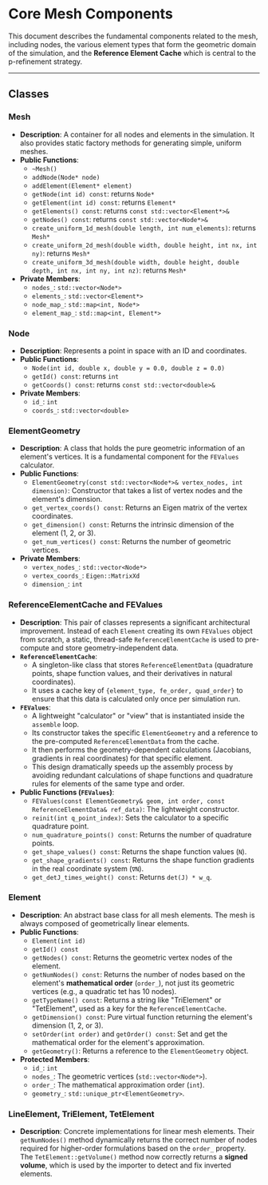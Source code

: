 # **Core Mesh Components**

This document describes the fundamental components related to the mesh, including nodes, the various element types that form the geometric domain of the simulation, and the **Reference Element Cache** which is central to the p-refinement strategy.

---
## **Classes**

### **Mesh**

* **Description**: A container for all nodes and elements in the simulation. It also provides static factory methods for generating simple, uniform meshes.
* **Public Functions**:
  * `~Mesh()`
  * `addNode(Node* node)`
  * `addElement(Element* element)`
  * `getNode(int id) const`: returns `Node*`
  * `getElement(int id) const`: returns `Element*`
  * `getElements() const`: returns `const std::vector<Element*>&`
  * `getNodes() const`: returns `const std::vector<Node*>&`
  * `create_uniform_1d_mesh(double length, int num_elements)`: returns `Mesh*`
  * `create_uniform_2d_mesh(double width, double height, int nx, int ny)`: returns `Mesh*`
  * `create_uniform_3d_mesh(double width, double height, double depth, int nx, int ny, int nz)`: returns `Mesh*`
* **Private Members**:
  * `nodes_`: `std::vector<Node*>`
  * `elements_`: `std::vector<Element*>`
  * `node_map_`: `std::map<int, Node*>`
  * `element_map_`: `std::map<int, Element*>`

### **Node**

* **Description**: Represents a point in space with an ID and coordinates.
* **Public Functions**:
  * `Node(int id, double x, double y = 0.0, double z = 0.0)`
  * `getId() const`: returns `int`
  * `getCoords() const`: returns `const std::vector<double>&`
* **Private Members**:
  * `id_`: `int`
  * `coords_`: `std::vector<double>`

### **ElementGeometry**

* **Description**: A class that holds the pure geometric information of an element's vertices. It is a fundamental component for the `FEValues` calculator.
* **Public Functions**:
  * `ElementGeometry(const std::vector<Node*>& vertex_nodes, int dimension)`: Constructor that takes a list of vertex nodes and the element's dimension.
  * `get_vertex_coords() const`: Returns an Eigen matrix of the vertex coordinates.
  * `get_dimension() const`: Returns the intrinsic dimension of the element (1, 2, or 3).
  * `get_num_vertices() const`: Returns the number of geometric vertices.
* **Private Members**:
  * `vertex_nodes_`: `std::vector<Node*>`
  * `vertex_coords_`: `Eigen::MatrixXd`
  * `dimension_`: `int`

### **ReferenceElementCache** and **FEValues**

* **Description**: This pair of classes represents a significant architectural improvement. Instead of each `Element` creating its own `FEValues` object from scratch, a static, thread-safe `ReferenceElementCache` is used to pre-compute and store geometry-independent data.
* **`ReferenceElementCache`**:
  * A singleton-like class that stores `ReferenceElementData` (quadrature points, shape function values, and their derivatives in natural coordinates).
  * It uses a cache key of `{element_type, fe_order, quad_order}` to ensure that this data is calculated only once per simulation run.
* **`FEValues`**:
  * A lightweight "calculator" or "view" that is instantiated inside the `assemble` loop.
  * Its constructor takes the specific `ElementGeometry` and a reference to the pre-computed `ReferenceElementData` from the cache.
  * It then performs the geometry-dependent calculations (Jacobians, gradients in real coordinates) for that specific element.
  * This design dramatically speeds up the assembly process by avoiding redundant calculations of shape functions and quadrature rules for elements of the same type and order.
* **Public Functions (`FEValues`)**:
  * `FEValues(const ElementGeometry& geom, int order, const ReferenceElementData& ref_data)`: The lightweight constructor.
  * `reinit(int q_point_index)`: Sets the calculator to a specific quadrature point.
  * `num_quadrature_points() const`: Returns the number of quadrature points.
  * `get_shape_values() const`: Returns the shape function values (`N`).
  * `get_shape_gradients() const`: Returns the shape function gradients in the real coordinate system (`∇N`).
  * `get_detJ_times_weight() const`: Returns `det(J) * w_q`.

### **Element**

* **Description**: An abstract base class for all mesh elements. The mesh is always composed of geometrically linear elements.
* **Public Functions**:
  * `Element(int id)`
  * `getId() const`
  * `getNodes() const`: Returns the geometric vertex nodes of the element.
  * `getNumNodes() const`: Returns the number of nodes based on the element's **mathematical order** (`order_`), not just its geometric vertices (e.g., a quadratic tet has 10 nodes).
  * `getTypeName() const`: Returns a string like "TriElement" or "TetElement", used as a key for the `ReferenceElementCache`.
  * `getDimension() const`: Pure virtual function returning the element's dimension (1, 2, or 3).
  * `setOrder(int order)` and `getOrder() const`: Set and get the mathematical order for the element's approximation.
  * `getGeometry()`: Returns a reference to the `ElementGeometry` object.
* **Protected Members**:
  * `id_`: `int`
  * `nodes_`: The geometric vertices (`std::vector<Node*>`).
  * `order_`: The mathematical approximation order (`int`).
  * `geometry_`: `std::unique_ptr<ElementGeometry>`.

### **LineElement**, **TriElement**, **TetElement**

* **Description**: Concrete implementations for linear mesh elements. Their `getNumNodes()` method dynamically returns the correct number of nodes required for higher-order formulations based on the `order_` property. The `TetElement::getVolume()` method now correctly returns a **signed volume**, which is used by the importer to detect and fix inverted elements.